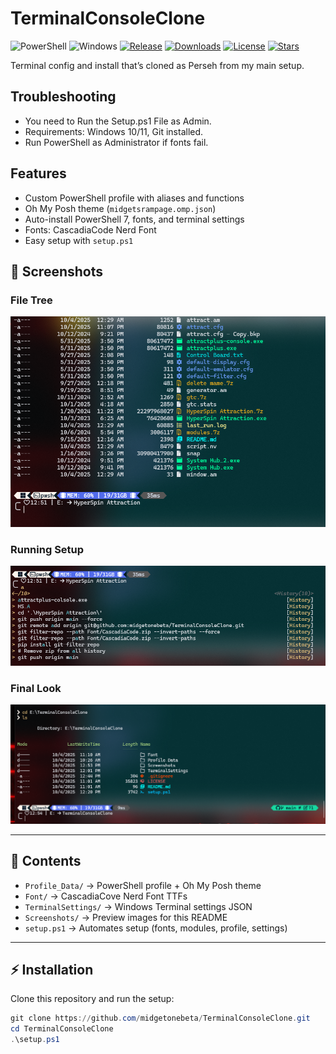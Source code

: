 # TerminalConsoleClone

![PowerShell](https://img.shields.io/badge/PowerShell-7%2B-blue?logo=powershell)
![Windows](https://img.shields.io/badge/Windows-10%2F11-lightgrey?logo=windows)
[![Release](https://img.shields.io/github/v/release/midgetonebeta/TerminalConsoleClone?logo=github)](https://github.com/midgetonebeta/TerminalConsoleClone/releases/latest)
[![Downloads](https://img.shields.io/github/downloads/midgetonebeta/TerminalConsoleClone/total?logo=github)](https://github.com/midgetonebeta/TerminalConsoleClone/releases)
[![License](https://img.shields.io/github/license/midgetonebeta/TerminalConsoleClone)](LICENSE)
[![Stars](https://img.shields.io/github/stars/midgetonebeta/TerminalConsoleClone?style=social)](https://github.com/midgetonebeta/TerminalConsoleClone/stargazers)

Terminal config and install that’s cloned as Perseh from my main setup.

## Troubleshooting

- You need to Run the Setup.ps1 File as Admin.
- Requirements: Windows 10/11, Git installed.
- Run PowerShell as Administrator if fonts fail.

## Features

- Custom PowerShell profile with aliases and functions
- Oh My Posh theme (`midgetsrampage.omp.json`)
- Auto-install PowerShell 7, fonts, and terminal settings
- Fonts: CascadiaCode Nerd Font
- Easy setup with `setup.ps1`

## 📸 Screenshots

### File Tree

![File Tree](Screenshots/Screenshot.png)

### Running Setup

![Running Setup](Screenshots/Screenshot_1.png)

### Final Look

![Final Look](Screenshots/Screenshot_3.png)

---

## 📂 Contents

- `Profile_Data/` → PowerShell profile + Oh My Posh theme
- `Font/` → CascadiaCove Nerd Font TTFs
- `TerminalSettings/` → Windows Terminal settings JSON
- `Screenshots/` → Preview images for this README
- `setup.ps1` → Automates setup (fonts, modules, profile, settings)

---

## ⚡ Installation

Clone this repository and run the setup:

```powershell
git clone https://github.com/midgetonebeta/TerminalConsoleClone.git
cd TerminalConsoleClone
.\setup.ps1
```
